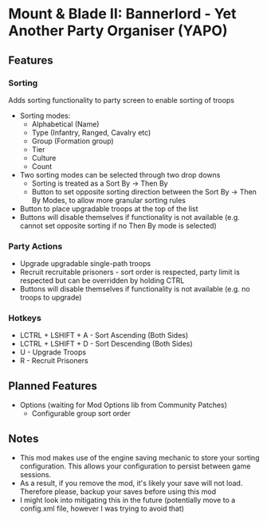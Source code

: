 # Mount &amp; Blade II: Bannerlord - Yet Another Party Organiser (YAPO)

## Features

### Sorting

Adds sorting functionality to party screen to enable sorting of troops

- Sorting modes:
  - Alphabetical (Name)
  - Type (Infantry, Ranged, Cavalry etc)
  - Group (Formation group)
  - Tier
  - Culture
  - Count
- Two sorting modes can be selected through two drop downs
  - Sorting is treated as a Sort By -> Then By
  - Button to set opposite sorting direction between the Sort By -> Then By Modes, to allow more granular sorting rules
- Button to place upgradable troops at the top of the list
- Buttons will disable themselves if functionality is not available (e.g. cannot set opposite sorting if no Then By mode is selected)

### Party Actions

- Upgrade upgradable single-path troops
- Recruit recruitable prisoners - sort order is respected, party limit is respected but can be overridden by holding CTRL
- Buttons will disable themselves if functionality is not available (e.g. no troops to upgrade)

### Hotkeys

- LCTRL + LSHIFT + A - Sort Ascending (Both Sides)
- LCTRL + LSHIFT + D - Sort Descending (Both Sides)
- U - Upgrade Troops
- R - Recruit Prisoners

## Planned Features

- Options (waiting for Mod Options lib from Community Patches)
  - Configurable group sort order

## Notes

- This mod makes use of the engine saving mechanic to store your sorting configuration. This allows your configuration to persist between game sessions.
- As a result, if you remove the mod, it's likely your save will not load. Therefore please, backup your saves before using this mod
- I might look into mitigating this in the future (potentially move to a config.xml file, however I was trying to avoid that)
